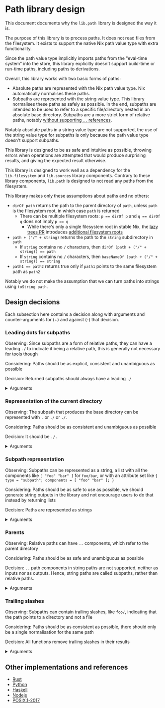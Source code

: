# Path library design

This document documents why the `lib.path` library is designed the way it is.

The purpose of this library is to process paths. It does not read files from the filesystem.
It exists to support the native Nix path value type with extra functionality.

Since the path value type implicitly imports paths from the "eval-time system" into the store,
this library explicitly doesn't support build-time or run-time paths, including paths to derivations.

Overall, this library works with two basic forms of paths:
- Absolute paths are represented with the Nix path value type. Nix automatically normalises these paths.
- Subpaths are represented with the string value type. This library normalises these paths as safely as possible. In the end, subpaths are intended to be used to refer to a specific file/directory nested in an absolute base directory. Subpaths are a more strict form of relative paths, notably [without supporting `..` references](#parents).

Notably absolute paths in a string value type are not supported, the use of the string value type for subpaths is only because the path value type doesn't support subpaths.

This library is designed to be as safe and intuitive as possible, throwing errors when operations are attempted that would produce surprising results, and giving the expected result otherwise.

This library is designed to work well as a dependency for the `lib.filesystem` and `lib.sources` library components. Contrary to these library components, `lib.path` is designed to not read any paths from the filesystem.

This library makes only these assumptions about paths and no others:
- `dirOf path` returns the path to the parent directory of `path`, unless `path` is the filesystem root, in which case `path` is returned
  - There can be multiple filesystem roots: `p == dirOf p` and `q == dirOf q` does not imply `p == q`
    - While there's only a single filesystem root in stable Nix, the [lazy trees PR](https://github.com/NixOS/nix/pull/6530) introduces [additional filesystem roots](https://github.com/NixOS/nix/pull/6530#discussion_r1041442173)
- `path + ("/" + string)` returns the path to the `string` subdirectory in `path`
  - If `string` contains no `/` characters, then `dirOf (path + ("/" + string)) == path`
  - If `string` contains no `/` characters, then `baseNameOf (path + ("/" + string)) == string`
- `path1 == path2` returns true only if `path1` points to the same filesystem path as `path2`

Notably we do not make the assumption that we can turn paths into strings using `toString path`.

## Design decisions

Each subsection here contains a decision along with arguments and counter-arguments for (+) and against (-) that decision.

### Leading dots for subpaths
[leading-dots]: #leading-dots-for-subpaths

Observing: Since subpaths are a form of relative paths, they can have a leading `./` to indicate it being a relative path, this is generally not necessary for tools though

Considering: Paths should be as explicit, consistent and unambiguous as possible

Decision: Returned subpaths should always have a leading `./`

<details>
<summary>Arguments</summary>

- :heavy_plus_sign: In shells, just running `foo` as a command wouldn't execute the file `foo`, whereas `./foo` would execute the file. In contrast, `foo/bar` does execute that file without the need for `./`. This can lead to confusion about when a `./` needs to be prefixed. If a `./` is always included, this becomes a non-issue. This effectively then means that paths don't overlap with command names.
- :heavy_plus_sign: Prepending with `./` makes the subpaths always valid as relative Nix path expressions
- :heavy_plus_sign: Using paths in command line arguments could give problems if not escaped properly, e.g. if a path was `--version`. This is not a problem with `./--version`. This effectively then means that paths don't overlap with GNU-style command line options
- :heavy_minus_sign: `./` is not required to resolve relative paths, resolution always has an implicit `./` in front
- :heavy_minus_sign: It's more pretty without the `./`, good for error messages and co.
  - :heavy_plus_sign: But similarly, it could be confusing whether something was even a path
    e.g. `foo` could be anything, but `./foo` is more clearly a path
- :heavy_plus_sign: Makes it more uniform with absolute paths (those always start with `/`)
  - :heavy_minus_sign: Not relevant though, this perhaps only simplifies the implementation a tiny bit
- :heavy_plus_sign: `find` also outputs results with `./`
  - :heavy_minus_sign: But only if you give it an argument of `.`. If you give it the argument `some-directory`, it won't prefix that
- :heavy_minus_sign: `realpath --relative-to` doesn't output `./`'s
  - :heavy_plus_sign: We don't need to return the same result though

</details>

### Representation of the current directory
[curdir]: #representation-of-the-current-directory

Observing: The subpath that produces the base directory can be represented with `.` or `./` or `./.`

Considering: Paths should be as consistent and unambiguous as possible

Decision: It should be `./.`

<details>
<summary>Arguments</summary>

- :heavy_plus_sign: `./` would be inconsistent with [the decision to not have trailing slashes](#trailing-slashes)
- :heavy_minus_sign: `.` is how `realpath` normalises paths
- :heavy_plus_sign: `.` can be interpreted as a shell command (it's a builtin for sourcing files in bash and zsh)
- :heavy_plus_sign: `.` would be the only path without a `/` and therefore not a valid Nix path in expressions
- :heavy_minus_sign: `./.` is rather long
  - :heavy_minus_sign: We don't require users to type this though, it's mainly just used as a library output.
    As inputs all three variants are supported for subpaths (and we can't do anything about absolute paths)
- :heavy_minus_sign: `builtins.dirOf "foo" == "."`, so `.` would be consistent with that
- :heavy_plus_sign: `./.` is consistent with the [decision to have leading `./`](#leading-dots)
- :heavy_plus_sign: `./.` is a valid Nix path expression, although this property does not hold for every relative path or subpath

</details>

### Subpath representation
[relrepr]: #subpath-representation

Observing: Subpaths can be represented as a string, a list with all the components like `[ "foo" "bar" ]` for `foo/bar`, or with an attribute set like `{ type = "subpath"; components = [ "foo" "bar" ]; }`

Considering: Paths should be as safe to use as possible, we should generate string outputs in the library and not encourage users to do that instead by returning lists

Decision: Paths are represented as strings

<details>
<summary>Arguments</summary>

- :heavy_plus_sign: It's simpler for the end user, as one doesn't need to make sure the path is in a string representation before it can be used
  - :heavy_plus_sign: Also `concatStringsSep "/"` might be used to turn a list subpath value into a string, which then breaks for `[]`
- :heavy_plus_sign: It doesn't encourage people to do their own path processing and instead use the library
  E.g. With lists it would be very easy to just use `lib.lists.init` to get the parent directory, but then it breaks for `.`, represented as `[ ]`
- :heavy_plus_sign: `+` is convenient and doesn't work on lists and attribute sets
  - :heavy_minus_sign: Shouldn't use `+` anyways, we export safer functions for path manipulation

</details>

### Parents
[parents]: #parents

Observing: Relative paths can have `..` components, which refer to the parent directory

Considering: Paths should be as safe and unambiguous as possible

Decision: `..` path components in string paths are not supported, neither as inputs nor as outputs. Hence, string paths are called subpaths, rather than relative paths.

<details>
<summary>Arguments</summary>

- :heavy_plus_sign: If we wanted relative paths to behave according to the "physical" interpretation (as a directory tree with relations between nodes), it would require resolving symlinks, since e.g. `foo/..` would not be the same as `.` if `foo` is a symlink.
  - :heavy_minus_sign: The "logical" interpretation is also valid (treating paths as a sequence of names), and is used by some software. It is simpler, and not using symlinks at all is safer.
  - :heavy_plus_sign: Mixing both models can lead to surprises.
  - :heavy_plus_sign: We can't resolve symlinks without filesystem access
  - :heavy_plus_sign: Nix also doesn't support reading symlinks at eval-time
  - :heavy_minus_sign: What is "proper behavior"? Why can't we just not handle these cases?
    - :heavy_plus_sign: E.g. `equals "foo" "foo/bar/.."` should those paths be equal?
      - :heavy_minus_sign: That can just return `false`, the paths are different, we don't need to check whether the paths point to the same thing
    - :heavy_plus_sign: E.g. `relativeTo /foo /bar == "../foo"`. If this is used like `/bar/../foo` in the end and `bar` is a symlink to somewhere else, this won't be accurate
      - :heavy_minus_sign: We could not support such ambiguous operations, or mark them as such, e.g. the normal `relativeTo` will error on such a case, but there could be `extendedRelativeTo` supporting that
- :heavy_minus_sign: `..` are a part of paths, a path library should therefore support it
  - :heavy_plus_sign: If we can prove that all such use cases are better done e.g. with runtime tools, the library not supporting it can nudge people towards that
    - :heavy_minus_sign: Can we prove that though?
- :heavy_minus_sign: We could allow ".." just in the beginning
  - :heavy_plus_sign: Then we'd have to throw an error for doing `append /some/path "../foo"`, making it non-composable
  - :heavy_plus_sign: The same is for returning paths with `..`: `relativeTo /foo /bar => "../foo"` would produce a non-composable path
- :heavy_plus_sign: We argue that `..` is not needed at the Nix evaluation level, since we'd always start evaluation from the project root and don't go up from there
  - :heavy_plus_sign: And `..` is supported in Nix paths, turning them into absolute paths
    - :heavy_minus_sign: This is ambiguous with symlinks though
- :heavy_plus_sign: If you need `..` for building or runtime, you can use build/run-time tooling to create those (e.g. `realpath` with `--relative-to`), or use absolute paths instead.
  This also gives you the ability to correctly handle symlinks

</details>

### Trailing slashes
[trailing-slashes]: #trailing-slashes

Observing: Subpaths can contain trailing slashes, like `foo/`, indicating that the path points to a directory and not a file

Considering: Paths should be as consistent as possible, there should only be a single normalisation for the same path

Decision: All functions remove trailing slashes in their results

<details>
<summary>Arguments</summary>

- :heavy_plus_sign: It allows normalisations to be unique, in that there's only a single normalisation for the same path
- Comparison to other frameworks to figure out the least surprising behavior:
  - :heavy_plus_sign: Nix itself doesn't preserve trailing newlines when parsing and appending its paths
  - :heavy_minus_sign: [Rust's std::path](https://doc.rust-lang.org/std/path/index.html) does preserve them during [construction](https://doc.rust-lang.org/std/path/struct.Path.html#method.new)
    - :heavy_plus_sign: Doesn't preserve them when returning individual [components](https://doc.rust-lang.org/std/path/struct.Path.html#method.components)
    - :heavy_plus_sign: Doesn't preserve them when [canonicalizing](https://doc.rust-lang.org/std/path/struct.Path.html#method.canonicalize)
  - :heavy_plus_sign: [Python 3's pathlib](https://docs.python.org/3/library/pathlib.html#module-pathlib) doesn't preserve them during [construction](https://docs.python.org/3/library/pathlib.html#pathlib.PurePath)
    - Notably it represents the individual components as a list internally
  - :heavy_minus_sign: [Haskell's filepath](https://hackage.haskell.org/package/filepath-1.4.100.0) has [explicit support](https://hackage.haskell.org/package/filepath-1.4.100.0/docs/System-FilePath.html#g:6) for handling trailing slashes
    - :heavy_minus_sign: Does preserve them for [normalisation](https://hackage.haskell.org/package/filepath-1.4.100.0/docs/System-FilePath.html#v:normalise)
  - :heavy_minus_sign: [NodeJS's Path library](https://nodejs.org/api/path.html) preserves trailing slashes for [normalisation](https://nodejs.org/api/path.html#pathnormalizepath)
    - :heavy_plus_sign: For [parsing a path](https://nodejs.org/api/path.html#pathparsepath) into its significant elements, trailing slashes are not preserved
- :heavy_plus_sign: Nix's builtin function `dirOf` gives an unexpected result for paths with trailing slashes: `dirOf "foo/bar/" == "foo/bar"`.
  Inconsistently, `baseNameOf` works correctly though: `baseNameOf "foo/bar/" == "bar"`.
  - :heavy_minus_sign: We are writing a path library to improve handling of paths though, so we shouldn't use these functions and discourage their use
- :heavy_minus_sign: Unexpected result when normalising intermediate paths, like `relative.normalise ("foo" + "/") + "bar" == "foobar"`
  - :heavy_plus_sign: Does this have a real use case?
  - :heavy_plus_sign: Don't use `+` to append paths, this library has a `join` function for that
    - :heavy_minus_sign: Users might use `+` out of habit though
- :heavy_plus_sign: The `realpath` command also removes trailing slashes
- :heavy_plus_sign: Even with a trailing slash, the path is the same, it's only an indication that it's a directory

</details>

## Other implementations and references

- [Rust](https://doc.rust-lang.org/std/path/struct.Path.html)
- [Python](https://docs.python.org/3/library/pathlib.html)
- [Haskell](https://hackage.haskell.org/package/filepath-1.4.100.0/docs/System-FilePath.html)
- [Nodejs](https://nodejs.org/api/path.html)
- [POSIX.1-2017](https://pubs.opengroup.org/onlinepubs/9699919799/nframe.html)
